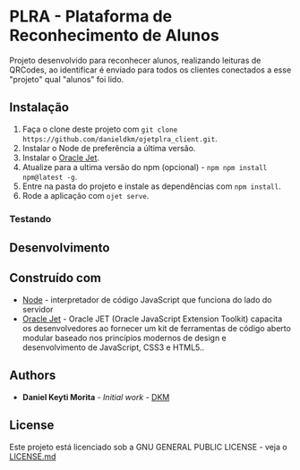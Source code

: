 # PLRA - Plataforma de Reconhecimento de Alunos

Projeto desenvolvido para reconhecer alunos, realizando leituras de QRCodes, ao identificar é enviado para todos os clientes conectados a esse "projeto" qual "alunos" foi lido.

## Instalação

1. Faça o clone deste projeto com `git clone https://github.com/danieldkm/ojetplra_client.git`.
2. Instalar o Node de preferência a última versão.
3. Instalar o [Oracle Jet](http://www.oracle.com/webfolder/technetwork/jet/globalGetStarted.html).
4. Atualize para a ultima versão do npm (opcional) - `npm npm install npm@latest -g`.
5. Entre na pasta do projeto e instale as dependências com `npm install`.
6. Rode a aplicação com `ojet serve`.

### Testando

## Desenvolvimento

## Construído com

* [Node](https://nodejs.org/en/download/package-manager/#debian-and-ubuntu-based-linux-distributions) - interpretador de código JavaScript que funciona do lado do servidor
* [Oracle Jet](http://www.oracle.com/webfolder/technetwork/jet/index.html) - Oracle JET (Oracle JavaScript Extension Toolkit) capacita os desenvolvedores ao fornecer um kit de ferramentas de código aberto modular baseado nos princípios modernos de design e desenvolvimento de JavaScript, CSS3 e HTML5..

## Authors

* **Daniel Keyti Morita** - *Initial work* - [DKM](https://github.com/danieldkm)

## License

Este projeto está licenciado sob a GNU GENERAL PUBLIC LICENSE - veja o [LICENSE.md](LICENSE)